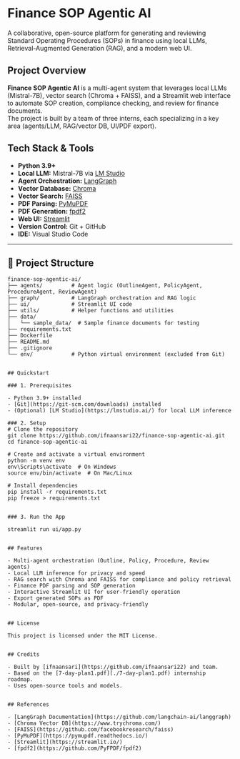 
# Finance SOP Agentic AI

A collaborative, open-source platform for generating and reviewing Standard Operating Procedures (SOPs) in finance using local LLMs, Retrieval-Augmented Generation (RAG), and a modern web UI.

## Project Overview

**Finance SOP Agentic AI** is a multi-agent system that leverages local LLMs (Mistral-7B), vector search (Chroma + FAISS), and a Streamlit web interface to automate SOP creation, compliance checking, and review for finance documents.  
The project is built by a team of three interns, each specializing in a key area (agents/LLM, RAG/vector DB, UI/PDF export).



## Tech Stack & Tools

- **Python 3.9+**
- **Local LLM:** Mistral-7B via [LM Studio](https://lmstudio.ai/)
- **Agent Orchestration:** [LangGraph](https://github.com/langchain-ai/langgraph)
- **Vector Database:** [Chroma](https://www.trychroma.com/)
- **Vector Search:** [FAISS](https://github.com/facebookresearch/faiss)
- **PDF Parsing:** [PyMuPDF](https://pymupdf.readthedocs.io/)
- **PDF Generation:** [fpdf2](https://github.com/PyFPDF/fpdf2)
- **Web UI:** [Streamlit](https://streamlit.io/)
- **Version Control:** Git + GitHub
- **IDE:** Visual Studio Code

---

## 📁 Project Structure

```
finance-sop-agentic-ai/
├── agents/         # Agent logic (OutlineAgent, PolicyAgent, ProcedureAgent, ReviewAgent)
├── graph/          # LangGraph orchestration and RAG logic
├── ui/             # Streamlit UI code
├── utils/          # Helper functions and utilities
├── data/
│   └── sample_data/  # Sample finance documents for testing
├── requirements.txt
├── Dockerfile
├── README.md
├── .gitignore
└── env/            # Python virtual environment (excluded from Git)


## Quickstart

### 1. Prerequisites

- Python 3.9+ installed
- [Git](https://git-scm.com/downloads) installed
- (Optional) [LM Studio](https://lmstudio.ai/) for local LLM inference

### 2. Setup
# Clone the repository
git clone https://github.com/ifnaansari22/finance-sop-agentic-ai.git
cd finance-sop-agentic-ai

# Create and activate a virtual environment
python -m venv env
env\Scripts\activate  # On Windows
source env/bin/activate  # On Mac/Linux

# Install dependencies
pip install -r requirements.txt
pip freeze > requirements.txt


### 3. Run the App

streamlit run ui/app.py


## Features

- Multi-agent orchestration (Outline, Policy, Procedure, Review agents)
- Local LLM inference for privacy and speed
- RAG search with Chroma and FAISS for compliance and policy retrieval
- Finance PDF parsing and SOP generation
- Interactive Streamlit UI for user-friendly operation
- Export generated SOPs as PDF
- Modular, open-source, and privacy-friendly


## License

This project is licensed under the MIT License.


## Credits

- Built by [ifnaansari](https://github.com/ifnaansari22) and team.
- Based on the [7-day-plan1.pdf](./7-day-plan1.pdf) internship roadmap.
- Uses open-source tools and models.


## References

- [LangGraph Documentation](https://github.com/langchain-ai/langgraph)
- [Chroma Vector DB](https://www.trychroma.com/)
- [FAISS](https://github.com/facebookresearch/faiss)
- [PyMuPDF](https://pymupdf.readthedocs.io/)
- [Streamlit](https://streamlit.io/)
- [fpdf2](https://github.com/PyFPDF/fpdf2)

